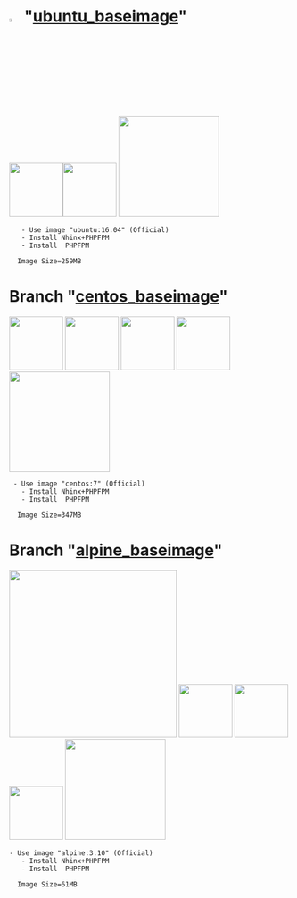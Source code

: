 # <img src="./files/images/thunder.svg?sanitize=true" alt="Thunder" width="4%"/> **"[ubuntu_baseimage](https://github.com/ros-kamach/baseimage_nginx_phpfpm/tree/ubuntu_baseimage)"**

<img src="https://cdn.freebiesupply.com/logos/large/2x/ubuntu-4-logo-png-transparent.png" width="96"><img src="https://www.logolynx.com/images/logolynx/23/232da166692318e5e31a3f2c6ca1bcab.png" width="96"> <img src="https://assets.zabbix.com/img/brands/php-fpm.png" width="180">
```   
   - Use image "ubuntu:16.04" (Official)
   - Install Nhinx+PHPFPM
   - Install  PHPFPM
      
  Image Size=259MB
```
# **Branch "[centos_baseimage](https://github.com/ros-kamach/baseimage_nginx_phpfpm/tree/centos_baseimage)"**

<img src="https://cdn.freebiesupply.com/logos/large/2x/ubuntu-4-logo-png-transparent.png" width="96"> <img src="http://pluspng.com/img-png/a-plus-logo-vector-png-free-vector-plus-icon-png-560.png" width="96"> <img src="https://www.logolynx.com/images/logolynx/23/232da166692318e5e31a3f2c6ca1bcab.png" width="96"> <img src="http://pluspng.com/img-png/a-plus-logo-vector-png-free-vector-plus-icon-png-560.png" width="96"> <img src="https://assets.zabbix.com/img/brands/php-fpm.png" width="180">
```   
 - Use image "centos:7" (Official)
   - Install Nhinx+PHPFPM
   - Install  PHPFPM
   
  Image Size=347MB
```   
# **Branch "[alpine_baseimage](https://github.com/ros-kamach/baseimage_nginx_phpfpm/tree/alpine_baseimage)"**

<img src="https://upload.wikimedia.org/wikipedia/commons/thumb/e/e6/Alpine_Linux.svg/665px-Alpine_Linux.svg.png" width="300"> <img src="http://pluspng.com/img-png/a-plus-logo-vector-png-free-vector-plus-icon-png-560.png" width="96"> <img src="https://www.logolynx.com/images/logolynx/23/232da166692318e5e31a3f2c6ca1bcab.png" width="96"> <img src="http://pluspng.com/img-png/a-plus-logo-vector-png-free-vector-plus-icon-png-560.png" width="96"> <img src="https://assets.zabbix.com/img/brands/php-fpm.png" width="180">
```   
- Use image "alpine:3.10" (Official)
   - Install Nhinx+PHPFPM
   - Install  PHPFPM
 
  Image Size=61MB
```
